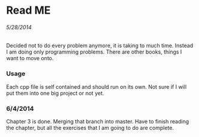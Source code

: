 # Read ME #

###### 5/28/2014 ######
Decided not to do every problem anymore, it is taking to much time. 
Instead I am doing only programming problems. 
There are other books, things I want to move onto. 

### Usage ###
Each cpp file is self contained and should run on its own. Not sure if I will put them into one big project or not yet. 


### 6/4/2014 ###
Chapter 3 is done. Merging that branch into master. Have to finish reading the chapter, but all the exercises that I am going to do are complete. 
